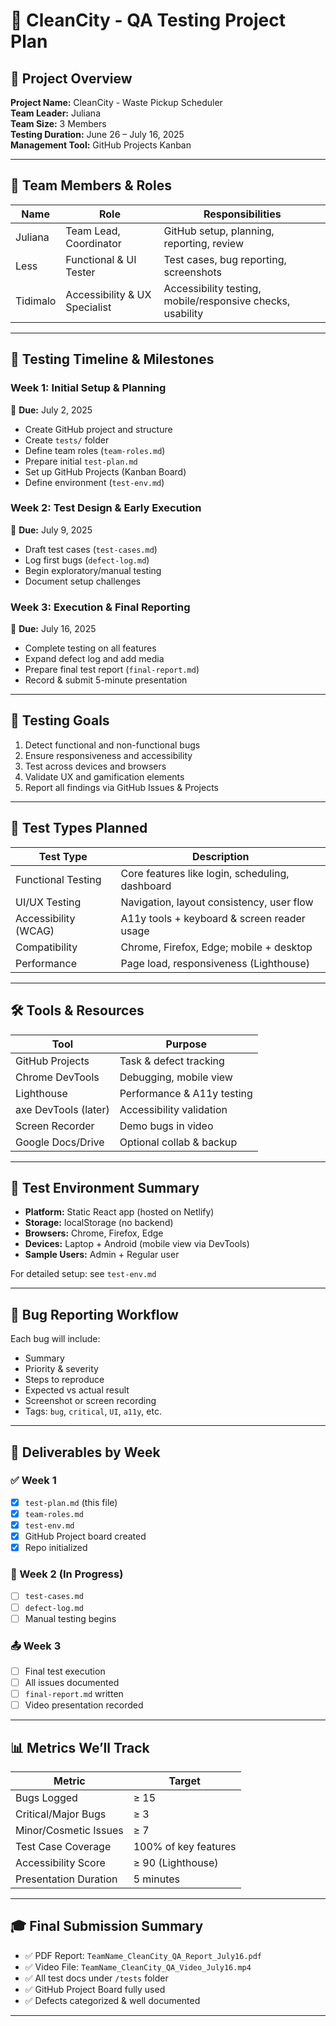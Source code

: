 # 🧪 CleanCity - QA Testing Project Plan

## 📘 Project Overview

**Project Name:** CleanCity - Waste Pickup Scheduler  
**Team Leader:** Juliana  
**Team Size:** 3 Members  
**Testing Duration:** June 26 – July 16, 2025   
**Management Tool:** GitHub Projects Kanban

---

## 👥 Team Members & Roles

| Name              | Role                         | Responsibilities |
|-------------------|------------------------------|------------------|
| Juliana    | Team Lead, Coordinator       | GitHub setup, planning, reporting, review |
| Less  | Functional & UI Tester       | Test cases, bug reporting, screenshots |
| Tidimalo   | Accessibility & UX Specialist | Accessibility testing, mobile/responsive checks, usability |

---

## 📆 Testing Timeline & Milestones

### **Week 1: Initial Setup & Planning**  
📅 **Due:** July 2, 2025  
- Create GitHub project and structure
- Create `tests/` folder
- Define team roles (`team-roles.md`)
- Prepare initial `test-plan.md`
- Set up GitHub Projects (Kanban Board)
- Define environment (`test-env.md`)

### **Week 2: Test Design & Early Execution**  
📅 **Due:** July 9, 2025  
- Draft test cases (`test-cases.md`)
- Log first bugs (`defect-log.md`)
- Begin exploratory/manual testing
- Document setup challenges

### **Week 3: Execution & Final Reporting**  
📅 **Due:** July 16, 2025  
- Complete testing on all features
- Expand defect log and add media
- Prepare final test report (`final-report.md`)
- Record & submit 5-minute presentation

---

## 🎯 Testing Goals

1. Detect functional and non-functional bugs
2. Ensure responsiveness and accessibility
3. Test across devices and browsers
4. Validate UX and gamification elements
5. Report all findings via GitHub Issues & Projects

---

## 🧪 Test Types Planned

| Test Type           | Description |
|---------------------|-------------|
| Functional Testing  | Core features like login, scheduling, dashboard |
| UI/UX Testing       | Navigation, layout consistency, user flow |
| Accessibility (WCAG)| A11y tools + keyboard & screen reader usage |
| Compatibility       | Chrome, Firefox, Edge; mobile + desktop |
| Performance         | Page load, responsiveness (Lighthouse) |

---

## 🛠️ Tools & Resources

| Tool                | Purpose |
|---------------------|---------|
| GitHub Projects     | Task & defect tracking |
| Chrome DevTools     | Debugging, mobile view |
| Lighthouse          | Performance & A11y testing |
| axe DevTools (later)| Accessibility validation |
| Screen Recorder     | Demo bugs in video |
| Google Docs/Drive   | Optional collab & backup |

---

## 🧪 Test Environment Summary

- **Platform:** Static React app (hosted on Netlify)
- **Storage:** localStorage (no backend)
- **Browsers:** Chrome, Firefox, Edge
- **Devices:** Laptop + Android (mobile view via DevTools)
- **Sample Users:** Admin + Regular user

For detailed setup: see `test-env.md`

---

## 🐛 Bug Reporting Workflow

Each bug will include:
- Summary
- Priority & severity
- Steps to reproduce
- Expected vs actual result
- Screenshot or screen recording
- Tags: `bug`, `critical`, `UI`, `a11y`, etc.

---

## 📝 Deliverables by Week

### ✅ Week 1
- [x] `test-plan.md` (this file)
- [x] `team-roles.md`
- [x] `test-env.md`
- [x] GitHub Project board created
- [x] Repo initialized

### 🔄 Week 2 (In Progress)
- [ ] `test-cases.md`
- [ ] `defect-log.md`
- [ ] Manual testing begins

### 📤 Week 3
- [ ] Final test execution
- [ ] All issues documented
- [ ] `final-report.md` written
- [ ] Video presentation recorded

---

## 📊 Metrics We’ll Track

| Metric                 | Target |
|------------------------|--------|
| Bugs Logged            | ≥ 15   |
| Critical/Major Bugs    | ≥ 3    |
| Minor/Cosmetic Issues  | ≥ 7    |
| Test Case Coverage     | 100% of key features |
| Accessibility Score    | ≥ 90 (Lighthouse) |
| Presentation Duration  | 5 minutes |

---

## 🎓 Final Submission Summary

- ✅ PDF Report: `TeamName_CleanCity_QA_Report_July16.pdf`
- ✅ Video File: `TeamName_CleanCity_QA_Video_July16.mp4`
- ✅ All test docs under `/tests` folder
- ✅ GitHub Project Board fully used
- ✅ Defects categorized & well documented

---



